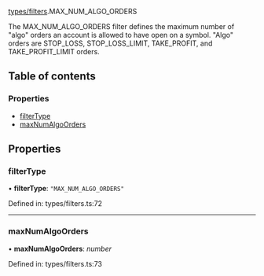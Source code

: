 [types/filters](../modules/Module:-types/filters).MAX_NUM_ALGO_ORDERS

The MAX_NUM_ALGO_ORDERS filter defines the maximum number of "algo" orders an account is allowed to have open on a symbol. "Algo" orders are STOP_LOSS, STOP_LOSS_LIMIT, TAKE_PROFIT, and TAKE_PROFIT_LIMIT orders.

## Table of contents

### Properties

- [filterType](./Interface:-MAX_NUM_ALGO_ORDERS#filtertype)
- [maxNumAlgoOrders](./Interface:-MAX_NUM_ALGO_ORDERS#maxnumalgoorders)

## Properties

### filterType

• **filterType**: ``"MAX_NUM_ALGO_ORDERS"``

Defined in: types/filters.ts:72

___

### maxNumAlgoOrders

• **maxNumAlgoOrders**: *number*

Defined in: types/filters.ts:73
